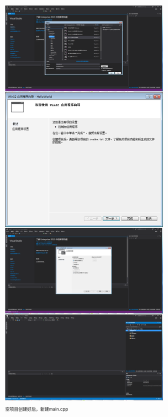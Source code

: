 ![](/assets/1.3.1.png)![](/assets/1.3.2.png)![](/assets/1.3.3.png)![](/assets/1.3.4.png)

空项目创建好后，新建main.cpp




